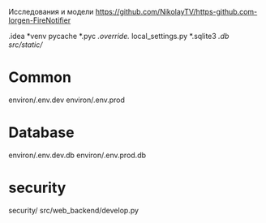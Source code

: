 Исследования и модели
https://github.com/NikolayTV/https-github.com-Iorgen-FireNotifier

.idea
*venv
pycache
*.pyc
*.override.*
local_settings.py
*.sqlite3
*.db
src/static/*

# Common
environ/.env.dev
environ/.env.prod
# Database
environ/.env.dev.db
environ/.env.prod.db

# security
security/
src/web_backend/develop.py
